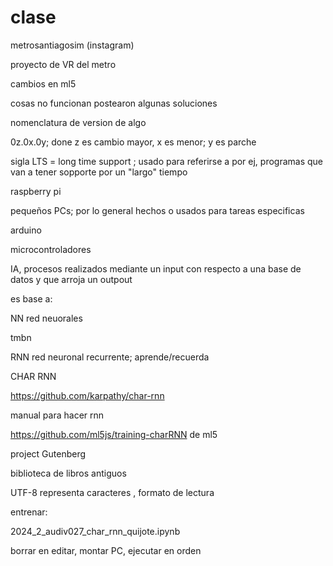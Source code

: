 # clase
metrosantiagosim (instagram)

proyecto de VR del metro

cambios en ml5

cosas no funcionan postearon algunas soluciones

nomenclatura de version de algo

0z.0x.0y; done z es cambio mayor, x es menor; y es parche

sigla LTS = long time support ; usado para referirse a por ej, programas que van a tener sopporte por un "largo" tiempo

raspberry pi

pequeños PCs; por lo general hechos o usados para tareas especificas

arduino

microcontroladores

IA, procesos realizados mediante un input con respecto a una base de datos y que arroja un outpout

es base a:

NN red neuorales

tmbn

RNN red neuronal recurrente; aprende/recuerda

CHAR RNN

https://github.com/karpathy/char-rnn

manual para hacer rnn

https://github.com/ml5js/training-charRNN de ml5

project Gutenberg

biblioteca de libros antiguos

UTF-8 representa caracteres , formato de lectura

entrenar:

2024_2_audiv027_char_rnn_quijote.ipynb

borrar en editar, montar PC, ejecutar en orden

